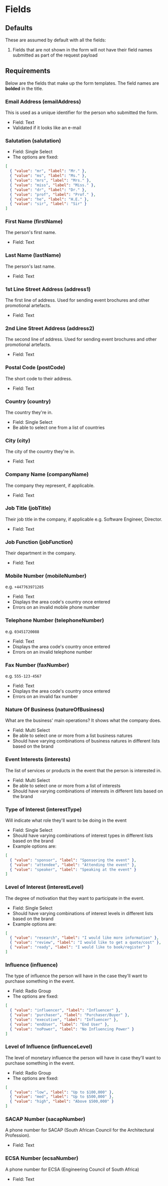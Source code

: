 # Fields

## Defaults

These are assumed by default with all the fields:

1. Fields that are not shown in the form will not have their field names submitted as part of the request payload

## Requirements

Below are the fields that make up the form templates. The field names are **bolded** in the title.

### Email Address (**emailAddress**)

This is used as a unique identifier for the person who submitted the form.

- Field: Text
- Validated if it looks like an e-mail

### Salutation (**salutation**)

- Field: Single Select
- The options are fixed:

```json
[
  { "value": "mr", "label": "Mr." },
  { "value": "ms", "label": "Ms." },
  { "value": "mrs", "label": "Mrs." },
  { "value": "miss", "label": "Miss." },
  { "value": "dr", "label": "Dr." },
  { "value": "prof", "label": "Prof." },
  { "value": "he", "label": "H.E." },
  { "value": "sir", "label": "Sir" }
]
```

### First Name (**firstName**)

The person's first name.

- Field: Text

### Last Name (**lastName**)

The person's last name.

- Field: Text

### 1st Line Street Address (**address1**)

The first line of address. Used for sending event brochures and other promotional artefacts.

- Field: Text

### 2nd Line Street Address (**address2**)

The second line of address. Used for sending event brochures and other promotional artefacts.

- Field: Text

### Postal Code (**postCode**)

The short code to their address.

- Field: Text

### Country (**country**)

The country they're in.

- Field: Single Select
- Be able to select one from a list of countries

### City (**city**)

The city of the country they're in.

- Field: Text

### Company Name (**companyName**)

The company they represent, if applicable.

- Field: Text

### Job Title (**jobTitle**)

Their job title in the company, if applicable e.g. Software Engineer, Director.

- Field: Text

### Job Function (**jobFunction**)

Their department in the company.

- Field: Text

### Mobile Number (**mobileNumber**)

e.g. `+447763971285`

- Field: Text
- Displays the area code's country once entered
- Errors on an invalid mobile phone number

### Telephone Number (**telephoneNumber**)

e.g. `03451720088`

- Field: Text
- Displays the area code's country once entered
- Errors on an invalid telephone number

### Fax Number (**faxNumber**)

e.g. `555-123-4567`

- Field: Text
- Displays the area code's country once entered
- Errors on an invalid fax number

### Nature Of Business (**natureOfBusiness**)

What are the business' main operations? It shows what the company does.

- Field: Multi Select
- Be able to select one or more from a list business natures
- Should have varying combinations of business natures in different lists based on the brand

### Event Interests (**interests**)

The list of services or products in the event that the person is interested in.

- Field: Multi Select
- Be able to select one or more from a list of interests
- Should have varying combinations of interests in different lists based on the brand

### Type of Interest (**interestType**)

Will indicate what role they'll want to be doing in the event

- Field: Single Select
- Should have varying combinations of interest types in different lists based on the brand
- Example options are:

```json
[
  { "value": "sponsor", "label": "Sponsoring the event" },
  { "value": "attendee", "label": "Attending the event" },
  { "value": "speaker", "label": "Speaking at the event" }
]
```

### Level of Interest (**interestLevel**)

The degree of motivation that they want to participate in the event.

- Field: Single Select
- Should have varying combinations of interest levels in different lists based on the brand
- Example options are:

```json
[
  { "value": "research", "label": "I would like more information" },
  { "value": "review", "label": "I would like to get a quote/cost" },
  { "value": "ready", "label": "I would like to book/register" }
]
```

### Influence (**influence**)

The type of influence the person will have in the case they'll want to purchase something in the event.

- Field: Radio Group
- The options are fixed:

```json
[
  { "value": "influencer", "label": "Influencer" },
  { "value": "purchaser", "label": "Purchaser/Buyer" },
  { "value": "executive", "label": "Influencer" },
  { "value": "endUser", "label": "End User" },
  { "value": "noPower", "label": "No Influencing Power" }
]
```

### Level of Influence (**influenceLevel**)

The level of monetary influence the person will have in case they'll want to purchase something in the event.

- Field: Radio Group
- The options are fixed:

```json
[
  { "value": "low", "label": "Up to $100,000" },
  { "value": "med", "label": "Up to $500,000" },
  { "value": "high", "label": "Above $500,000" }
]
```

### SACAP Number (**sacapNumber**)

A phone number for SACAP (South African Council for the Architectural Profession).

- Field: Text

### ECSA Number (**ecsaNumber**)

A phone number for ECSA (Engineering Council of South Africa)

- Field: Text
